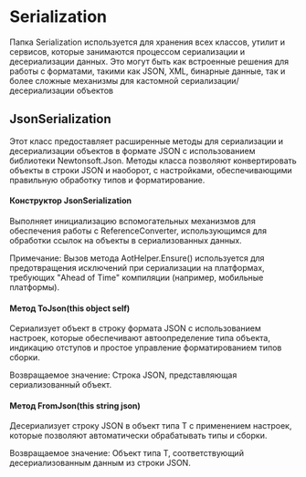 # Serialization
Папка Serialization используется для хранения всех классов, 
утилит и сервисов, которые занимаются процессом сериализации 
и десериализации данных. 
Это могут быть как встроенные решения для работы с форматами, 
такими как JSON, XML, бинарные данные, 
так и более сложные механизмы для кастомной сериализации/десериализации объектов


## JsonSerialization
Этот класс предоставляет расширенные методы для сериализации и десериализации объектов в формате JSON с использованием библиотеки Newtonsoft.Json. Методы класса позволяют конвертировать объекты в строки JSON и наоборот, с настройками, обеспечивающими правильную обработку типов и форматирование.

#### Конструктор JsonSerialization
Выполняет инициализацию вспомогательных механизмов для обеспечения работы с ReferenceConverter, использующимся для обработки ссылок на объекты в сериализованных данных.

Примечание: Вызов метода AotHelper.Ensure() используется для предотвращения исключений при сериализации на платформах, требующих "Ahead of Time" компиляции (например, мобильные платформы).

#### Метод ToJson(this object self)
Сериализует объект в строку формата JSON с использованием настроек, которые обеспечивают автоопределение типа объекта, индикацию отступов и простое управление форматированием типов сборки.

Возвращаемое значение:
Строка JSON, представляющая сериализованный объект.

#### Метод FromJson<T>(this string json)
Десериализует строку JSON в объект типа T с применением настроек, которые позволяют автоматически обрабатывать типы и сборки.

Возвращаемое значение:
Объект типа T, соответствующий десериализованным данным из строки JSON.






















